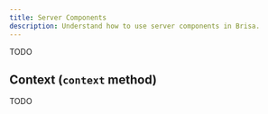 ```yaml
---
title: Server Components
description: Understand how to use server components in Brisa.
---
```


TODO

## Context (`context` method)

TODO
